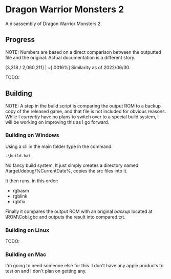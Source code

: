 
# Dragon Warrior Monsters 2
A disassembly of Dragon Warrior Monsters 2.

## Progress
NOTE: Numbers are based on a direct comparison between the outputted file and the original. Actual documentation is a different story.

[3,318 / 2,060,211] | ~[.0016%] Similarity as of 2022/06/30.

TODO:

## Building
NOTE: A step in the build script is comparing the output ROM to a backup copy of the released game, and that file is not included for obvious reasons. While I *currently* have no plans to switch over to a special build system, I will be working on improving this as I go forward.

### Building on Windows
Using a cli in the main folder type in the command:

`.\build.bat`

No fancy build system, It just simply creates a directory named /target/debug/%CurrentDate%, copies the src files into it.

It then runs, in this order:
- rgbasm
- rgblink
- rgbfix

Finally it compares the output ROM with an original *backup* located at \ROM\Cobi.gbc and outputs the result into compared.txt.

### Building on Linux
TODO:

### Building on Mac
I'm going to need someone else for this. I don't have any apple products to test on and I don't plan on getting any.